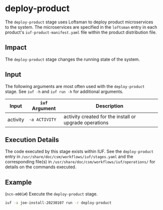 # deploy-product

The `deploy-product` stage uses Loftsman to deploy product microservices to the system. The microservices are specified in the `loftsman` entry in each product's `iuf-product-manifest.yaml` file within the product distribution file.

## Impact

The `deploy-product` stage changes the running state of the system.

## Input

The following arguments are most often used with the `deploy-product` stage. See `iuf -h` and `iuf run -h` for additional arguments.

| Input           | `iuf` Argument | Description |
| --------------- | -------------- | ----------- |
| activity        | `-a ACTIVITY`  | activity created for the install or upgrade operations |

## Execution Details

The code executed by this stage exists within IUF. See the `deploy-product` entry in `/usr/share/doc/csm/workflows/iuf/stages.yaml` and the corresponding file(s) in `/usr/share/doc/csm/workflows/iuf/operations/` for details on the commands executed.

## Example

(`ncn-m001#`) Execute the `deploy-product` stage.

```bash
iuf -a joe-install-20230107 run -r deploy-product
```

